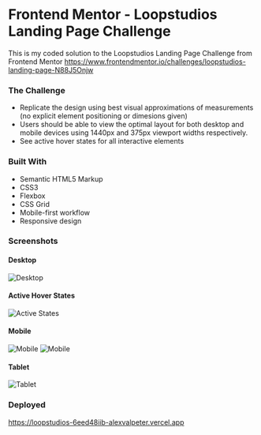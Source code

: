 # Frontend Mentor - Loopstudios Landing Page Challenge

This is my coded solution to the Loopstudios Landing Page Challenge from Frontend Mentor
https://www.frontendmentor.io/challenges/loopstudios-landing-page-N88J5Onjw


### The Challenge
- Replicate the design using best visual approximations of measurements (no explicit element positioning or dimesions given) 
- Users should be able to view the optimal layout for both desktop and mobile devices using 1440px and 375px viewport widths respectively.
- See active hover states for all interactive elements


### Built With
- Semantic HTML5 Markup
- CSS3
- Flexbox
- CSS Grid
- Mobile-first workflow
- Responsive design


### Screenshots 

#### Desktop
![Desktop](./Screenshots/Loopstudios-desktop.jpg)

#### Active Hover States
![Active States](./Screenshots/Loopstudios-active.jpg)

#### Mobile
![Mobile](./Screenshots/Loopstudios-mobile1.png)
![Mobile](./Screenshots/Loopstudios-mobile2.png)

#### Tablet 
![Tablet](./Screenshots/Loopstudios-tablet.png)

### Deployed
https://loopstudios-6eed48iib-alexvalpeter.vercel.app
